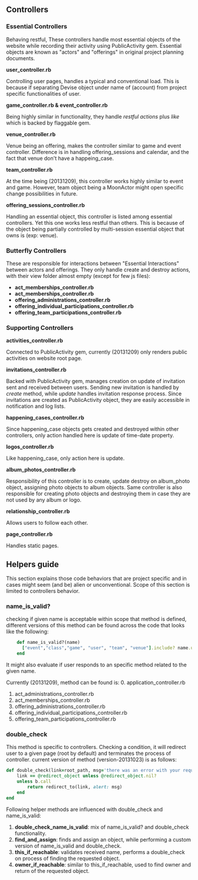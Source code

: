 ## Controllers

### Essential Controllers
Behaving restful, These controllers handle most essential objects of the website while recording their activity using PublicActivity gem.
Essential objects are known as "actors" and "offerings" in original project planning documents.

**user_controller.rb**

Controlling user pages, handles a typical and conventional load. This is because if separating Devise object under name of (account) from project specific functionalities of user.

**game_controller.rb & event_controller.rb**

Being highly similar in functionality, they handle _restful actions_ plus _like_ which is backed by flaggable gem.

**venue_controller.rb**

Venue being an offering, makes the controller similar to game and event controller. Difference is in handling offering_sessions and calendar, and the fact that venue don't have a happeing_case.

**team_controller.rb**

At the time being (20131209), this controller works highly similar to event and game. However, team object being a MoonActor might open specific change possibilities in future.

**offering_sessions_controller.rb**

Handling an essential object, this controller is listed among essential controllers. 
Yet this one works less restful than others. This is because of the object being partially controlled by multi-session essential object that owns is (exp: venue). 

### Butterfly Controllers
These are responsible for interactions between "Essential Interactions" between actors and offerings. 
They only handle create and destroy actions, with their view folder almost empty (except for few js files):

* **act_memberships_controller.rb**
* **act_memberships_controller.rb**
* **offering_administrations_controller.rb**
* **offering_individual_participations_controller.rb**
* **offering_team_participations_controller.rb**

### Supporting Controllers

**activities_controller.rb**

Connected to PublicActivity gem, currently (20131209) only renders public activities on website root page.

**invitations_controller.rb**

Backed with PublicActivity gem, manages creation on update of invitation sent and received between users.
Sending new invitation is handled by _create_ method, while _update_ handles invitation response process.
Since invitations are created as PublicActivity object, they are easily accessible in notification and log lists.

**happening_cases_controller.rb**

Since happening_case objects gets created and destroyed within other controllers, only action handled here is update of time-date property.

**logos_controller.rb**

Like happening_case, only action here is update. 

**album_photos_controller.rb**

Responsibility of this controller is to create, update destroy on album_photo object, assigning photo objects to album objects. Same controller is also responsible for creating photo objects and destroying them in case they are not used by any album or logo.

**relationship_controller.rb**

Allows users to follow each other.

**page_controller.rb**

Handles static pages.

## Helpers guide

This section explains those code behaviors that are project specific and in cases might seem (and be) alien or unconventional.
Scope of this section is limited to controllers behavior.

### name_is_valid?

checking if given name is acceptable within scope that method is defined, different versions of this method can be found across the code that looks like the following:

```ruby
	def name_is_valid?(name)
	  ["event","class","game", "user", "team", "venue"].include? name.underscore
	end
```
It might also evaluate if user responds to an specific method related to the given name.

Currently (20131209), method can be found is:
0.	application_controller.rb
1.	act_administrations_controller.rb
2.	act_memberships_controller.rb
3.	offering_administrations_controller.rb
4.	offering_individual_participations_controller.rb
5.	offering_team_participations_controller.rb


### double_check

This method is specific to controllers. Checking a condition, it will redirect user to a given page (root by default) and terminates the process of controller. 
current version of method (version-20131023) is as follows:

```ruby
def double_check(link=root_path, msg='there was an error with your request', &b)
	link == @redirect_object unless @redirect_object.nil?
	unless b.call
		return redirect_to(link, alert: msg)
	end
end
```
Following helper methods are influenced with double_check and name_is_valid:

1. **double_check_name_is_valid**: mix of name_is_valid? and double_check functionality.
2. **find_and_assign**: finds and assign an object, while performing a custom version of name_is_valid and double_check.
3. **this_if_reachable**: validates received name, performs a double_check on process of finding the requested object.
4. **owner_if_reachable**: similar to this_if_reachable, used to find owner and return of the requested object.


